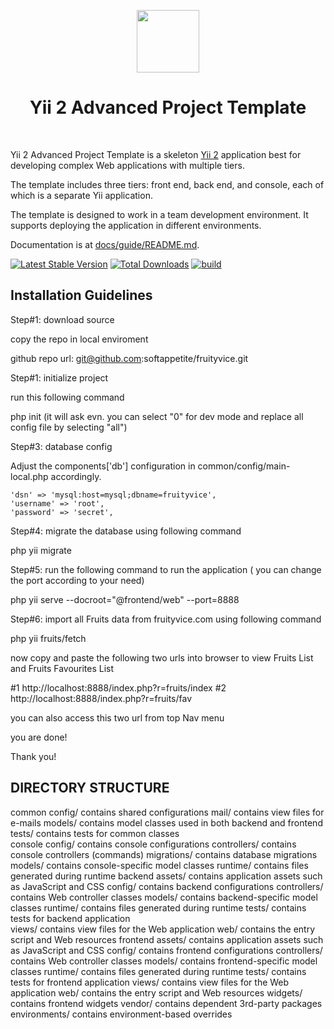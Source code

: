 <p align="center">
    <a href="https://github.com/yiisoft" target="_blank">
        <img src="https://avatars0.githubusercontent.com/u/993323" height="100px">
    </a>
    <h1 align="center">Yii 2 Advanced Project Template</h1>
    <br>
</p>

Yii 2 Advanced Project Template is a skeleton [Yii 2](http://www.yiiframework.com/) application best for
developing complex Web applications with multiple tiers.

The template includes three tiers: front end, back end, and console, each of which
is a separate Yii application.

The template is designed to work in a team development environment. It supports
deploying the application in different environments.

Documentation is at [docs/guide/README.md](docs/guide/README.md).

[![Latest Stable Version](https://img.shields.io/packagist/v/yiisoft/yii2-app-advanced.svg)](https://packagist.org/packages/yiisoft/yii2-app-advanced)
[![Total Downloads](https://img.shields.io/packagist/dt/yiisoft/yii2-app-advanced.svg)](https://packagist.org/packages/yiisoft/yii2-app-advanced)
[![build](https://github.com/yiisoft/yii2-app-advanced/workflows/build/badge.svg)](https://github.com/yiisoft/yii2-app-advanced/actions?query=workflow%3Abuild)


Installation Guidelines
-------------------
Step#1: download source

copy the repo in local enviroment

github repo url: git@github.com:softappetite/fruityvice.git

Step#1: initialize project

run this following command

php init
(it will ask evn. you can select "0" for dev mode and replace all config file by selecting "all")

Step#3: database config

Adjust the components['db'] configuration in common/config/main-local.php accordingly.

    'dsn' => 'mysql:host=mysql;dbname=fruityvice',
    'username' => 'root',
    'password' => 'secret',



Step#4: migrate the database using following command

php yii migrate

Step#5: run the following command to run the application  ( you can change the port according to your need)

php yii serve --docroot="@frontend/web" --port=8888


Step#6: import all Fruits data from fruityvice.com using following command

php yii fruits/fetch


now copy and paste the following two urls into browser to view Fruits List and Fruits Favourites List

#1 http://localhost:8888/index.php?r=fruits/index
#2 http://localhost:8888/index.php?r=fruits/fav

you can also access this two url from top Nav menu

you are done!

Thank you!

DIRECTORY STRUCTURE
-------------------


common
    config/              contains shared configurations
    mail/                contains view files for e-mails
    models/              contains model classes used in both backend and frontend
    tests/               contains tests for common classes    
console
    config/              contains console configurations
    controllers/         contains console controllers (commands)
    migrations/          contains database migrations
    models/              contains console-specific model classes
    runtime/             contains files generated during runtime
backend
    assets/              contains application assets such as JavaScript and CSS
    config/              contains backend configurations
    controllers/         contains Web controller classes
    models/              contains backend-specific model classes
    runtime/             contains files generated during runtime
    tests/               contains tests for backend application    
    views/               contains view files for the Web application
    web/                 contains the entry script and Web resources
frontend
    assets/              contains application assets such as JavaScript and CSS
    config/              contains frontend configurations
    controllers/         contains Web controller classes
    models/              contains frontend-specific model classes
    runtime/             contains files generated during runtime
    tests/               contains tests for frontend application
    views/               contains view files for the Web application
    web/                 contains the entry script and Web resources
    widgets/             contains frontend widgets
vendor/                  contains dependent 3rd-party packages
environments/            contains environment-based overrides
```
